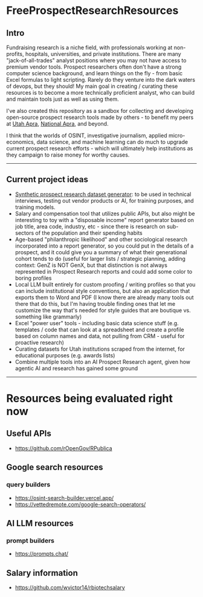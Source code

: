 # FreeProspectResearchResources

## Intro

Fundraising research is a niche field, with professionals working at non-profits, hospitals, universities, and private institutions. There are many "jack-of-all-trades" analyst positions where you may not have access to premium vendor tools. Prospect researchers often don't have a strong computer science background, and learn things on the fly - from basic Excel formulas to light scripting. Rarely do they venture into the dark waters of devops, but they should! My main goal in creating / curating these resources is to become a more technically proficient analyst, who can build and maintain tools just as well as using them.

I've also created this repository as a sandbox for collecting and developing open-source prospect research tools made by others - to benefit my peers at [Utah Apra](https://aprautah.wildapricot.org/), [National Apra](https://www.aprahome.org/), and beyond. 

I think that the worlds of OSINT, investigative journalism, applied micro-economics, data science, and machine learning can do much to upgrade current prospect research efforts - which will ultimately help institutions as they campaign to raise money for worthy causes.

***

## Current project ideas

* [Synthetic prospect research dataset generator](https://github.com/analyst-greg/FreeProspectResearchResources/wiki/Prospect-Research-Synthetic-Data): to be used in technical interviews, testing out vendor products or AI, for training purposes, and training models.
* Salary and compensation tool that utilizes public APIs, but also might be interesting to toy with a "disposable income" report generator based on job title, area code, industry, etc - since there is research on sub-sectors of the population and their spending habits
* Age-based "philanthropic likelihood" and other sociological research incorporated into a report generator, so you could put in the details of a prospect, and it could give you a summary of what their generational cohort tends to do (useful for larger lists / strategic planning, adding context: GenZ is NOT GenX, but that distinction is not always represented in Prospect Research reports and could add some color to boring profiles
* Local LLM built entirely for custom proofing / writing profiles so that you can include institutional style conventions, but also an application that exports them to Word and PDF (I know there are already many tools out there that do this, but I'm having trouble finding ones that let me customize the way that's needed for style guides that are boutique vs. something like grammarly)
* Excel "power user" tools - including basic data science stuff (e.g. templates / code that can look at a spreadsheet and create a profile based on column names and data, not pulling from CRM - useful for proactive research)
* Curating datasets for Utah institutions scraped from the internet, for educational purposes (e.g. awards lists)
* Combine multiple tools into an AI Prospect Research agent, given how agentic AI and research has gained some ground

***
# Resources being evaluated right now

## Useful APIs
- https://github.com/rOpenGov/RPublica

## Google search resources
### query builders
-   https://osint-search-builder.vercel.app/
-   https://vettedremote.com/google-search-operators/

## AI LLM resources
### prompt builders
- https://prompts.chat/

## Salary information
-  https://github.com/wvictor14/rbiotechsalary
